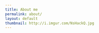 ```yaml
---
title: About me
permalink: about/
layout: default
thumbnail: http://i.imgur.com/NsHackQ.jpg
---
```

